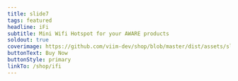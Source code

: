 ```yaml
---
title: slide7
tags: featured
headline: iFi
subtitle: Mini Wifi Hotspot for your AWARE products
soldout: true
coverimage: https://github.com/viim-dev/shop/blob/master/dist/assets/slide7.gif?raw=true
buttonText: Buy Now
buttonStyle: primary
linkTo: /shop/ifi
---
```


